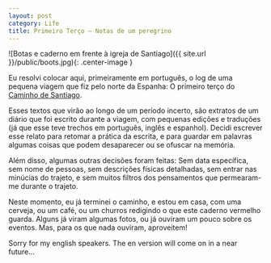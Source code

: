 ```yaml
---
layout: post
category: Life
title: Primeiro Terço — Notas de um peregrino
---
```


![Botas e caderno em frente à igreja de Santiago]({{ site.url }}/public/boots.jpg){: .center-image }

Eu resolvi colocar aqui, primeiramente em português, o log de uma pequena viagem que fiz pelo norte da Espanha: O primeiro terço do [Caminho de Santiago](https://pt.wikipedia.org/wiki/Caminhos_de_Santiago).

Esses textos que virão ao longo de um período incerto, são extratos de um diário que foi escrito durante a viagem, com pequenas edições e traduções (já que esse teve trechos em português, inglês e espanhol). Decidi escrever esse relato para retomar a prática da escrita, e para guardar em palavras algumas coisas que podem desaparecer ou se ofuscar na memória.

Além disso, algumas outras decisões foram feitas: Sem data específica, sem nome de pessoas, sem descrições físicas detalhadas, sem entrar nas minúcias do trajeto, e sem muitos filtros dos pensamentos que permearam-me durante o trajeto.

Neste momento, eu já terminei o caminho, e estou em casa, com uma cerveja, ou um café, ou um churros redigindo o que este caderno vermelho guarda. Alguns já viram algumas fotos, ou já ouviram um pouco sobre os eventos. Mas, para os que nada ouviram, aproveitem!

Sorry for my english speakers. The en version will come on in a near future…
